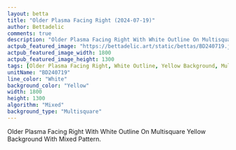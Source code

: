 ```yaml
---
layout: betta
title: "Older Plasma Facing Right (2024-07-19)"
author: Bettadelic
comments: true
description: "Older Plasma Facing Right With White Outline On Multisquare Yellow Background With Mixed Pattern."
actpub_featured_image: "https://bettadelic.art/static/bettas/BD240719.jpg"
actpub_featured_image_width: 1800
actpub_featured_image_height: 1300
tags: [Older Plasma Facing Right, White Outline, Yellow Background, Multisquare Background Pattern, Mixed Pattern, July 2024]
unitName: "BD240719"
line_color: "White"
background_color: "Yellow"
width: 1800
height: 1300
algorithm: "Mixed"
background_type: "Multisquare"
---
```


Older Plasma Facing Right With White Outline On Multisquare Yellow Background With Mixed Pattern.

